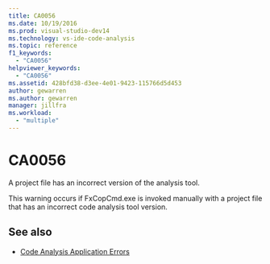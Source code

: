 ```yaml
---
title: CA0056
ms.date: 10/19/2016
ms.prod: visual-studio-dev14
ms.technology: vs-ide-code-analysis
ms.topic: reference
f1_keywords:
  - "CA0056"
helpviewer_keywords:
  - "CA0056"
ms.assetid: 428bfd38-d3ee-4e01-9423-115766d5d453
author: gewarren
ms.author: gewarren
manager: jillfra
ms.workload:
  - "multiple"
---
```

# CA0056

A project file has an incorrect version of the analysis tool.

This warning occurs if FxCopCmd.exe is invoked manually with a project file that has an incorrect code analysis tool version.

## See also

- [Code Analysis Application Errors](../code-quality/code-analysis-application-errors.md)
